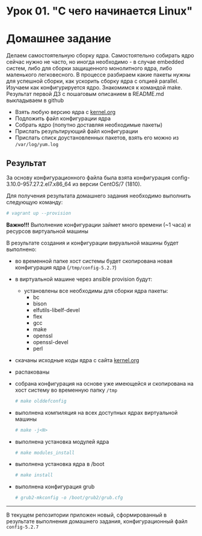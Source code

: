 # Урок 01. "С чего начинается Linux"

# Домашнее задание

Делаем самостоятельную сборку ядра. Самостоятельно собирать ядро сейчас нужно не часто, но иногда необходимо - в случае embedded систем, либо для сборки защищенного монолитного ядра, либо маленького легковесного. В процессе разбираем какие пакеты нужны для успешной сборки, как ускорить сборку ядра с опцией parallel. Изучаем как конфигурируется ядро. Знакомимся к командой make. Результат первой ДЗ с пошаговым описанием в README.md выкладываем в github

- Взять любую версию ядра с [kernel.org](https://www.kernel.org/)
- Подложить файл конфигурации ядра
- Собрать ядро (попутно доставляя необходимые пакеты)
- Прислать результирующий файл конфигурации
- Прислать списк доустановленных пакетов, взять его можно из `/var/log/yum.log`

## Результат

За основу конфигурационного файла была взята конфигурация config-3.10.0-957.27.2.el7.x86_64 из версии CentOS/7 (1810).

Для получения результата домашнего задания необходимо выполнить следующую команду:

```bash
# vagrant up --provision
```

**Важно!!!** Выполнение конфигурации займет много времени (~1 часа) и ресурсов виртуальной машины

В результате создания и конфигурации вируальной машины будет выполнено:

- во временной папке хост системы будет скопирована новая конфигурация ядра (`/tmp/config-5.2.7`)

- в виртуальной машине через ansible provision будут:

	- установлены все необходимы для сборки ядра пакеты:
		- bc
		- bison
		- elfutils-libelf-devel
		- flex
		- gcc
		- make
		- openssl
		- openssl-devel
		- perl

- скачаны исходные коды ядра с сайта [kernel.org](https://www.kernel.org/)

- распакованы

- собрана конфигурация на основе уже имеющейся и скопирована на хост систему во временную папку `/tmp`

	```bash
	# make olddefconfig
	```

* выполнена компиляция на всех доступных ядрах виртуальной машины

	```bash
	# make -j<N>
	```

* выполнена установка модулей ядра

	```bash
	# make modules_install
	```

* выполнена установка ядра в /boot

	```bash
	# make install
	```

* выполнена конфигурация grub

	```bash
	# grub2-mkconfig -o /boot/grub2/grub.cfg
	```

-----
В текущем репозитории приложен новый, сформированный в результате выполнения домашнего задания, конфигурационный файл `config-5.2.7`

